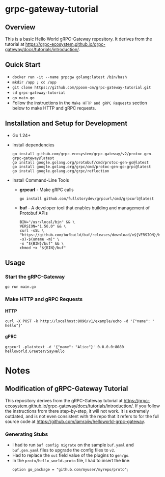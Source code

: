 # grpc-gateway-tutorial

## Overview

This is a basic Hello World gRPC-Gateway repository.  It derives from the tutorial at https://grpc-ecosystem.github.io/grpc-gateway/docs/tutorials/introduction/.

## Quick Start

- `docker run -it --name grpcgw golang:latest /bin/bash`
- `mkdir /app ; cd /app`
- `git clone https://github.com/ppoon-cm/grpc-gateway-tutorial.git`
- `cd grpc-gateway-tutorial`
- `go main.go`
- Follow the instructions in the `Make HTTP and gRPC Requests` section below to make HTTP and gRPC requests.

## Installation and Setup for Development

- Go 1.24+

- Install dependencies

    ```
    go install github.com/grpc-ecosystem/grpc-gateway/v2/protoc-gen-grpc-gateway@latest
    go install google.golang.org/protobuf/cmd/protoc-gen-go@latest
    go install google.golang.org/grpc/cmd/protoc-gen-go-grpc@latest
    go install google.golang.org/grpc/reflection
    ```

- Install Command-Line Tools
  - **grpcurl** - Make gRPC calls

    ```
    go install github.com/fullstorydev/grpcurl/cmd/grpcurl@latest
    ```
  - **buf** - A developer tool that enables building and management of Protobuf APIs

    ```
    BIN="/usr/local/bin" && \
    VERSION="1.50.0" && \
    curl -sSL \
    "https://github.com/bufbuild/buf/releases/download/v${VERSION}/buf-$(uname -s)-$(uname -m)" \
    -o "${BIN}/buf" && \
    chmod +x "${BIN}/buf"
    ```

## Usage

### Start the gRPC-Gateway

```
go run main.go
```

### Make HTTP and gRPC Requests

#### HTTP
```
curl -X POST -k http://localhost:8090/v1/example/echo -d '{"name": " hello"}'
```

#### gPRC
```
grpcurl -plaintext -d '{"name": "Alice"}' 0.0.0.0:8080 helloworld.Greeter/SayHello
```

# Notes

## Modification of gRPC-Gateway Tutorial

This repository derives from the gRPC-Gateway tutorial at https://grpc-ecosystem.github.io/grpc-gateway/docs/tutorials/introduction/.  If you follow the instructions from there step-by-step, it will not work. It is extremely outdated, and is not even consistent with the repo that it refers to for the full source code at https://github.com/iamrajiv/helloworld-grpc-gateway.

### Generating Stubs

- I had to run `buf config migrate` on the sample `buf.yaml` and `buf.gen.yaml` files to upgrade the config files to `v2`.
- Had to replace the `out` field value of the plugins to `gen/go`.
- In the `proto/hello_world.proto` file, I had to insert the line:
    ```
    option go_package = "github.com/myuser/myrepo/proto";
    ```
